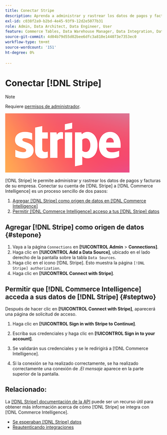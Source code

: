 ```yaml
---
title: Conectar Stripe
description: Aprenda a administrar y rastrear los datos de pagos y facturas de su empresa.
exl-id: c038f2a9-b2bd-4e45-93f9-12d2e5077b31
role: Admin, Data Architect, Data Engineer, User
feature: Commerce Tables, Data Warehouse Manager, Data Integration, Data Import/Export
source-git-commit: 4d04b79d55d02bee6dfc3a810e144073e7353ec0
workflow-type: tm+mt
source-wordcount: '151'
ht-degree: 0%

---
```


# Conectar [!DNL Stripe]

>[!NOTE]
>
>Requiere [permisos de administrador](../../../administrator/user-management/user-management.md).

![logotipo de Stripe](../../../assets/stripe-logo.png)

[!DNL Stripe] le permite administrar y rastrear los datos de pagos y facturas de su empresa. Conectar su cuenta de [!DNL Stripe] a [!DNL Commerce Intelligence] es un proceso sencillo de dos pasos:

1. [Agregar  [!DNL Stripe] como origen de datos en [!DNL Commerce Intelligence]](#stepone)
1. [Permitir  [!DNL Commerce Intelligence] acceso a tus [!DNL Stripe] datos](#steptwo)

## Agregar [!DNL Stripe] como origen de datos {#stepone}

1. Vaya a la página `Connections` en **[!UICONTROL Admin** > **Connections]**.
1. Haga clic en **[!UICONTROL Add a Data Source]**, ubicado en el lado derecho de la pantalla sobre la tabla `Data Sources`.
1. Haga clic en el icono [!DNL Stripe]. Esto muestra la página `[!DNL Stripe] authorization`.
1. Haga clic en **[!UICONTROL Connect with Stripe]**.

## Permitir que [!DNL Commerce Intelligence] acceda a sus datos de [!DNL Stripe] {#steptwo}

Después de hacer clic en **[!UICONTROL Connect with Stripe]**, aparecerá una página de solicitud de acceso.

1. Haga clic en **[!UICONTROL Sign in with Stripe to Continue]**.

1. Escriba sus credenciales y haga clic en **[!UICONTROL Sign in to your account]**.

1. Se validarán sus credenciales y se le redirigirá a [!DNL Commerce Intelligence].

1. Si la conexión se ha realizado correctamente, se ha realizado correctamente una conexión de *.El mensaje* aparece en la parte superior de la pantalla.

## Relacionado:

La [[!DNL Stripe] documentación de la API](https://stripe.com/docs/api) puede ser un recurso útil para obtener más información acerca de cómo [!DNL Stripe] se integra con [!DNL Commerce Intelligence].

* [Se esperaban  [!DNL Stripe] datos](../integrations/stripe-data.md)
* [Reautenticando integraciones](https://experienceleague.adobe.com/docs/commerce-knowledge-base/kb/how-to/mbi-reauthenticating-integrations.html?lang=es)
